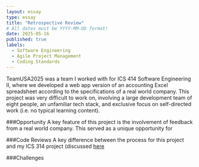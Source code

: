 ```yaml
---
layout: essay
type: essay
title: "Retrospective Review"
# All dates must be YYYY-MM-DD format!
date: 2025-05-16
published: true
labels:
  - Software Engineering
  - Agile Project Management
  - Coding Standards
---
```


TeamUSA2025 was a team I worked with for ICS 414 Software Engineering II, where we developed a web app version of an accounting Excel spreadsheet according to the specifications of a real world company.
This project was very difficult to work on, involving a large development team of eight people, an unfamiliar tech stack, and exclusive focus on self-directed work (i.e. no typical learning content).

###Opportunity
A key feature of this project is the involvement of feedback from a real world company. This served as a unique opportunity for 

###Code Reviews
A key difference between the process for this project and my ICS 314 project (discussed [here](looking-back-and-moving-forward.md)

###Challenges

